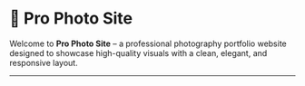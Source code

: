 
# 📸 Pro Photo Site

Welcome to **Pro Photo Site** – a professional photography portfolio website designed to showcase high-quality visuals with a clean, elegant, and responsive layout.

---

